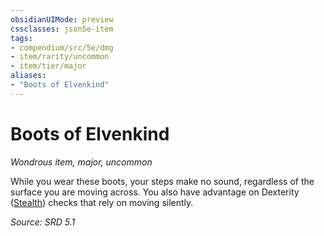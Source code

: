 ```yaml
---
obsidianUIMode: preview
cssclasses: json5e-item
tags:
- compendium/src/5e/dmg
- item/rarity/uncommon
- item/tier/major
aliases: 
- "Boots of Elvenkind"
---
```

# Boots of Elvenkind
*Wondrous item, major, uncommon*  


While you wear these boots, your steps make no sound, regardless of the surface you are moving across. You also have advantage on Dexterity ([Stealth](TTRPG/rules/skills.md#Stealth)) checks that rely on moving silently.

*Source: SRD 5.1*